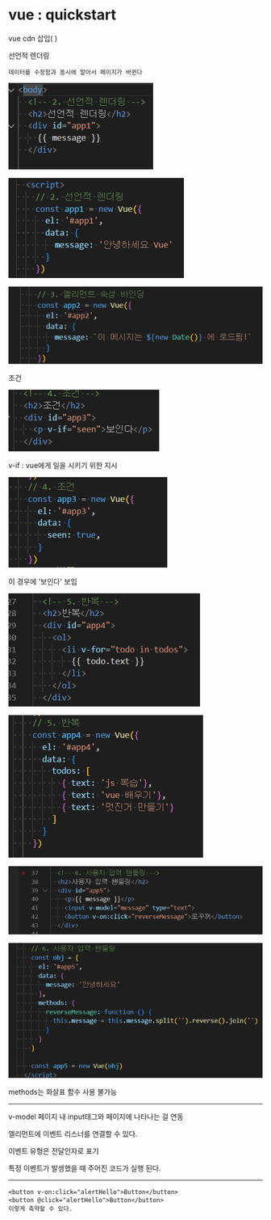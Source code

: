 # vue : quickstart

vue cdn 삽입(  <script src="https://cdn.jsdelivr.net/npm/vue/dist/vue.js"></script>)



선언적 렌더링

```
데이터를 수정함과 동시에 알아서 페이지가 바뀐다
```

![image-20220510094856449](0510.assets/image-20220510094856449.png)

![image-20220510094911828](0510.assets/image-20220510094911828.png)

![image-20220510095014316](0510.assets/image-20220510095014316.png)





조건

![image-20220510095133685](0510.assets/image-20220510095133685.png)

v-if : vue에게 일을 시키기 위한 지시

![image-20220510095247027](0510.assets/image-20220510095247027.png)

이 경우에 '보인다' 보임

![image-20220510100045894](0510.assets/image-20220510100045894.png)



![image-20220510095916025](0510.assets/image-20220510095916025.png)

![image-20220510100056274](0510.assets/image-20220510100056274.png)

![image-20220510100114705](0510.assets/image-20220510100114705.png)

methods는 화살표 함수 사용 불가능

-------------------

v-model 페이지 내 input태그와 페이지에 나타나는 걸 연동

엘리먼트에 이벤트 리스너를 연결할 수 있다.

이벤트 유형은 전달인자로 표기

특정 이벤트가 발생했을 때 주어진 코드가 실행 된다.

-------------------

```
<button v-on:click="alertHello">Button</button>
<button @click="alertHello">Button</button>
이렇게 축약할 수 있다.
```



